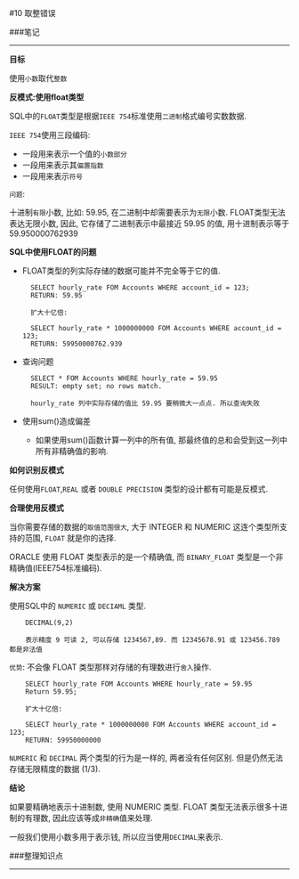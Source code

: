 #10 取整错误

###笔记

---

**目标**

使用`小数`取代`整数`

**反模式:使用float类型**

SQL中的`FLOAT`类型是根据`IEEE 754`标准使用`二进制`格式编号实数数据.

`IEEE 754`使用三段编码:

* 一段用来表示一个值的`小数部分`
* 一段用来表示其`偏置指数`
* 一段用来表示`符号`

`问题`:

十进制`有限`小数, 比如: 59.95, 在二进制中却需要表示为`无限`小数. FLOAT类型无法表达无限小数, 因此, 它存储了二进制表示中最接近 59.95 的值, 用十进制表示等于 59.950000762939

**SQL中使用FLOAT的问题**

* FLOAT类型的列实际存储的数据可能并不完全等于它的值.

		SELECT hourly_rate FOM Accounts WHERE account_id = 123;
		RETURN: 59.95
		
		扩大十亿倍:
		
		SELECT hourly_rate * 1000000000 FOM Accounts WHERE account_id = 123;
		RETURN: 59950000762.939	
	
* 查询问题

		SELECT * FOM Accounts WHERE hourly_rate = 59.95
		RESULT: empty set; no rows match.
		
		hourly_rate 列中实际存储的值比 59.95 要稍微大一点点. 所以查询失败
		
* 使用sum()造成偏差
		
	* 如果使用sum()函数计算一列中的所有值, 那最终值的总和会受到这一列中所有非精确值的影响.
	
**如何识别反模式**

任何使用`FLOAT`,`REAL` 或者 `DOUBLE PRECISION` 类型的设计都有可能是反模式.

**合理使用反模式**

当你需要存储的数据的`取值范围很大`, 大于 INTEGER 和 NUMERIC 这连个类型所支持的范围, `FLOAT` 就是你的选择.
		
ORACLE 使用 FLOAT 类型表示的是一个精确值, 而 `BINARY_FLOAT` 类型是一个非精确值(IEEE754标准编码).

**解决方案**

使用SQL中的 `NUMERIC` 或 `DECIAML` 类型.

		DECIMAL(9,2)
		
		表示精度 9 可读 2, 可以存储 1234567,89. 而 12345678.91 或 123456.789 都是非法值
		
`优势`: 不会像 FLOAT 类型那样对存储的有理数进行`舍入`操作.

		SELECT hourly_rate FOM Accounts WHERE hourly_rate = 59.95
		Return 59.95;
		
		扩大十亿倍:
		
		SELECT hourly_rate * 1000000000 FOM Accounts WHERE account_id = 123;
		RETURN: 59950000000
		
`NUMERIC` 和 `DECIMAL` 两个类型的行为是一样的, 两者没有任何区别. 但是仍然无法存储无限精度的数据 (1/3).

**结论**

如果要精确地表示十进制数, 使用 NUMERIC 类型. FLOAT 类型无法表示很多十进制的有理数, 因此应该等成`非精确`值来处理.

一般我们使用小数多用于表示钱, 所以应当使用`DECIMAL`来表示.
		
###整理知识点

---